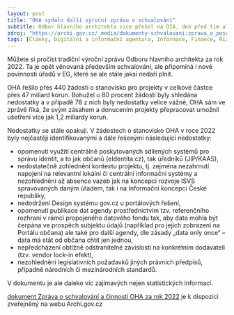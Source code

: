 ```yaml
---
layout: post
title: "OHA vydalo další výroční zprávu o schvalování"
subtitle: Odbor hlavního architekta sice přešel na DIA, den před tím ale stihl vypracovat tradiční výroční zprávu o schvalování, tentokrát za rok 2022. Stále hodně nedostatků, z celkových 47 miliard se OHA podařilo odstraněním nedostatků ušetřit více jak 1,2 miliardy.
zdroj: "https://archi.gov.cz/_media/dokumenty-schvalovani:zprava_o_posuzovani_oha_za_rok_2022.pdf"
tags: [Články, Digitální a informační agentura, Informace, Finance, Řízení EG]
---
```


Můžete si pročíst tradiční výroční zprávu Odboru hlavního architekta za rok 2022. Ta je opět věnovaná především schvalování, ale připomíná i nové povinnosti úřadů v EG, které se ale stále jaksi nedaří plnit. 

OHA řešilo přes 440 žádostí o stanovisko pro projekty v celkové částce přes 47 miliard korun. Bohužel u 80 procent žádostí byly shledána nedostatky a v případě 78 z nich byly nedostatky velice vážné, OHA sám ve zprávě říká, že svým zásahem a donucením projekty přepracovat umožnil ušetření více jak 1,2 miliardy korun.

Nedostatky se stále opakují. V žádostech o stanovisko OHA v roce 2022 byly nejčastěji identifikovanými a dále řešenými následující nedostatky:

* opomenutí využití centrálně poskytovaných sdílených systémů pro správu identit, a to jak občanů (eIdentita.cz), tak úředníků (JIP/KAAS),
* nedostatečně zohlednění kontextu projektu, tj. zejména nezahrnutí napojení na relevantní lokální či centrální informační systémy a nezohlednění až absence vazeb jak na koncepci rozvoje ISVS spravovaných daným úřadem, tak i na Informační koncepci České republiky,
* nedodržení Design systému gov.cz u portálových řešení,
* opomenutí publikace dat agendy prostřednictvím tzv. referenčního rozhraní v rámci
propojeného datového fondu tak, aby data mohla být čerpána ve prospěch subjektu údajů (například pro jejich zobrazení na Portálu občana) ale také pro další agendy, dle zásady „data only once“ – data má stát od občana chtít jen jednou,
* nepředcházení obtížně odstranitelné závislosti na konkrétním dodavateli (tzv. vendor lock-in efekt),
* nezohlednění legislativních požadavků jiných právních předpisů, případně národních či mezinárodních standardů.



V dokumentu je ale daleko víc zajímavých nejen statistických informací. 

[dokument Zpráva o schvalování a činnosti OHA za rok 2022](https://archi.gov.cz/_media/dokumenty-schvalovani:zprava_o_posuzovani_oha_za_rok_2022.pdf) je k dispozici zveřejněný na webu Archi.gov.cz 